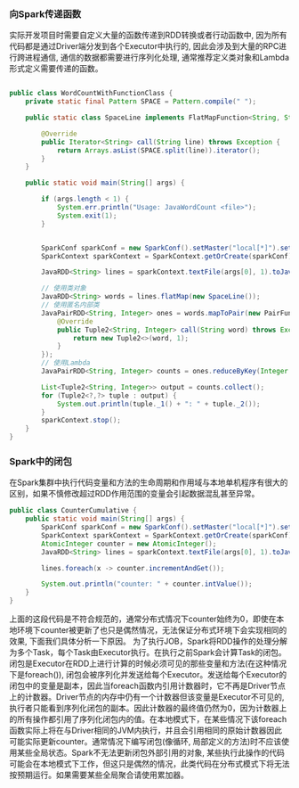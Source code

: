 ### 向Spark传递函数

实际开发项目时需要自定义大量的函数传递到RDD转换或者行动函数中, 因为所有代码都是通过Driver端分发到各个Executor中执行的, 因此会涉及到大量的RPC进行跨进程通信, 通信的数据都需要进行序列化处理, 通常推荐定义类对象和Lambda形式定义需要传递的函数。

```java

public class WordCountWithFunctionClass {
    private static final Pattern SPACE = Pattern.compile(" ");

    public static class SpaceLine implements FlatMapFunction<String, String> {

        @Override
        public Iterator<String> call(String line) throws Exception {
            return Arrays.asList(SPACE.split(line)).iterator();
        }
    }

    public static void main(String[] args) {

        if (args.length < 1) {
            System.err.println("Usage: JavaWordCount <file>");
            System.exit(1);
        }


        SparkConf sparkConf = new SparkConf().setMaster("local[*]").setAppName("WordCount");
        SparkContext sparkContext = SparkContext.getOrCreate(sparkConf);

        JavaRDD<String> lines = sparkContext.textFile(args[0], 1).toJavaRDD();

      	// 使用类对象
        JavaRDD<String> words = lines.flatMap(new SpaceLine());
        // 使用匿名内部类
        JavaPairRDD<String, Integer> ones = words.mapToPair(new PairFunction<String, String, Integer>() {
            @Override
            public Tuple2<String, Integer> call(String word) throws Exception {
                return new Tuple2<>(word, 1);
            }
        });
        // 使用Lambda
        JavaPairRDD<String, Integer> counts = ones.reduceByKey(Integer::sum);

        List<Tuple2<String, Integer>> output = counts.collect();
        for (Tuple2<?,?> tuple : output) {
            System.out.println(tuple._1() + ": " + tuple._2());
        }
        sparkContext.stop();
    }
}
```

### Spark中的闭包

在Spark集群中执行代码变量和方法的生命周期和作用域与本地单机程序有很大的区别，如果不慎修改超过RDD作用范围的变量会引起数据混乱甚至异常。

```java
public class CounterCumulative {
    public static void main(String[] args) {
        SparkConf sparkConf = new SparkConf().setMaster("local[*]").setAppName("WordCount");
        SparkContext sparkContext = SparkContext.getOrCreate(sparkConf);
        AtomicInteger counter = new AtomicInteger();
        JavaRDD<String> lines = sparkContext.textFile(args[0], 1).toJavaRDD();

        lines.foreach(x -> counter.incrementAndGet());

        System.out.println("counter: " + counter.intValue());
    }
}
```
上面的这段代码是不符合规范的，通常分布式情况下counter始终为0，即使在本地环境下counter被更新了也只是偶然情况，无法保证分布式环境下会实现相同的效果, 下面我们具体分析一下原因。
为了执行JOB，Spark将RDD操作的处理分解为多个Task，每个Task由Executor执行。在执行之前Spark会计算Task的闭包。闭包是Executor在RDD上进行计算的时候必须可见的那些变量和方法(在这种情况下是foreach()), 闭包会被序列化并发送给每个Executor。发送给每个Executor的闭包中的变量是副本，因此当foreach函数内引用计数器时，它不再是Driver节点上的计数器。Driver节点的内存中仍有一个计数器但该变量是Executor不可见的, 执行者只能看到序列化闭包的副本。因此计数器的最终值仍然为0，因为计数器上的所有操作都引用了序列化闭包内的值。在本地模式下，在某些情况下该foreach函数实际上将在与Driver相同的JVM内执行，并且会引用相同的原始计数器因此可能实际更新counter。通常情况下编写闭包(像循环, 局部定义的方法)时不应该使用某些全局状态。Spark不无法更新闭包外部引用的对象, 某些执行此操作的代码可能会在本地模式下工作，但这只是偶然的情况，此类代码在分布式模式下将无法按预期运行。如果需要某些全局聚合请使用累加器。